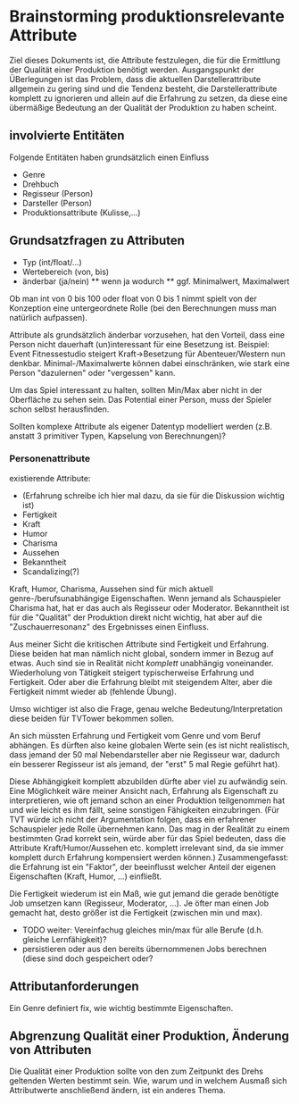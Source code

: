 # Brainstorming produktionsrelevante Attribute

Ziel dieses Dokuments ist, die Attribute festzulegen, die für die Ermittlung der Qualität einer Produktion benötigt werden.
Ausgangspunkt der ÜBerlegungen ist das Problem, dass die aktuellen Darstellerattribute allgemein zu gering sind und die Tendenz besteht, die Darstellerattribute komplett zu ignorieren und allein auf die Erfahrung zu setzen, da diese eine übermäßige Bedeutung an der Qualität der Produktion zu haben scheint.

## involvierte Entitäten

Folgende Entitäten haben grundsätzlich einen Einfluss

* Genre
* Drehbuch
* Regisseur (Person)
* Darsteller (Person)
* Produktionsattribute (Kulisse,...)

## Grundsatzfragen zu Attributen

* Typ (int/float/...)
* Wertebereich (von, bis)
* änderbar (ja/nein)
** wenn ja wodurch
** ggf. Minimalwert, Maximalwert

Ob man int von 0 bis 100 oder float von 0 bis 1 nimmt spielt von der Konzeption eine untergeordnete Rolle (bei den Berechnungen muss man natürlich aufpassen).

Attribute als grundsätzlich änderbar vorzusehen, hat den Vorteil, dass eine Person nicht dauerhaft (un)interessant für eine Besetzung ist.
Beispiel: Event Fitnessestudio steigert Kraft->Besetzung für Abenteuer/Western nun denkbar.
Minimal-/Maximalwerte können dabei einschränken, wie stark eine Person "dazulernen" oder "vergessen" kann.

Um das Spiel interessant zu halten, sollten Min/Max aber nicht in der Oberfläche zu sehen sein.
Das Potential einer Person, muss der Spieler schon selbst herausfinden.

Sollten komplexe Attribute als eigener Datentyp modelliert werden (z.B. anstatt 3 primitiver Typen, Kapselung von Berechnungen)?

### Personenattribute

existierende Attribute:
* (Erfahrung schreibe ich hier mal dazu, da sie für die Diskussion wichtig ist)
* Fertigkeit
* Kraft
* Humor
* Charisma
* Aussehen
* Bekanntheit
* Scandalizing(?)

Kraft, Humor, Charisma, Aussehen sind für mich aktuell genre-/berufsunabhängige Eigenschaften.
Wenn jemand als Schauspieler Charisma hat, hat er das auch als Regisseur oder Moderator.
Bekanntheit ist für die "Qualität" der Produktion direkt nicht wichtig, hat aber auf die "Zuschauerresonanz" des Ergebnisses einen Einfluss.

Aus meiner Sicht die kritischen Attribute sind Fertigkeit und Erfahrung.
Diese beiden hat man nämlich nicht global, sondern immer in Bezug auf etwas.
Auch sind sie in Realität nicht *komplett* unabhängig voneinander.
Wiederholung von Tätigkeit steigert typischerweise Erfahrung und Fertigkeit.
Oder aber die Erfahrung bleibt mit steigendem Alter, aber die Fertigkeit nimmt wieder ab (fehlende Übung).

Umso wichtiger ist also die Frage, genau welche Bedeutung/Interpretation diese beiden für TVTower bekommen sollen.

An sich müssten Erfahrung und Fertigkeit vom Genre und vom Beruf abhängen.
Es dürften also keine globalen Werte sein (es ist nicht realistisch, dass jemand der 50 mal Nebendarsteller aber nie Regisseur war, dadurch ein besserer Regisseur ist als jemand, der "erst" 5 mal Regie geführt hat).

Diese Abhängigkeit komplett abzubilden dürfte aber viel zu aufwändig sein.
Eine Möglichkeit wäre meiner Ansicht nach, Erfahrung als Eigenschaft zu interpretieren, wie oft jemand schon an einer Produktion teilgenommen hat und wie leicht es ihm fällt, seine sonstigen Fähigkeiten einzubringen.
(Für TVT würde ich nicht der Argumentation folgen, dass ein erfahrener Schauspieler jede Rolle übernehmen kann.
Das mag in der Realität zu einem bestimmten Grad korrekt sein, würde aber für das Spiel bedeuten, dass die Attribute Kraft/Humor/Aussehen etc. komplett irrelevant sind, da sie immer komplett durch Erfahrung kompensiert werden können.)
Zusammengefasst: die Erfahrung ist ein "Faktor", der beeinflusst welcher Anteil der eigenen Eigenschaften (Kraft, Humor, ...) einfließt.

Die Fertigkeit wiederum ist ein Maß, wie gut jemand die gerade benötigte Job umsetzen kann (Regisseur, Moderator, ...).
Je öfter man einen Job gemacht hat, desto größer ist die Fertigkeit (zwischen min und max).
* TODO weiter: Vereinfachug gleiches min/max für alle Berufe (d.h. gleiche Lernfähigkeit)?
* persistieren oder aus den bereits übernommenen Jobs berechnen (diese sind doch gespeichert oder?


## Attributanforderungen

Ein Genre definiert fix, wie wichtig bestimmte Eigenschaften.

## Abgrenzung Qualität einer Produktion, Änderung von Attributen

Die Qualität einer Produktion sollte von den zum Zeitpunkt des Drehs geltenden Werten bestimmt sein.
Wie, warum und in welchem Ausmaß sich Attributwerte anschließend ändern, ist ein anderes Thema.